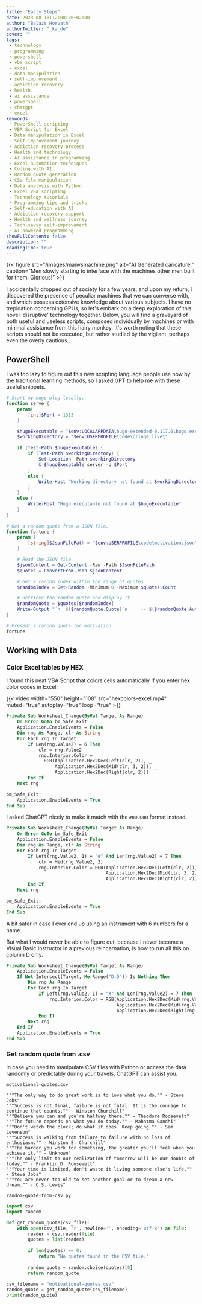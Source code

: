 ```yaml
---
title: "Early Steps"
date: 2023-08-18T12:08:30+02:00
author: "Balazs Horvath"
authorTwitter: "_ka_de"
cover: ""
tags:
 - technology
 - programming
 - powershell
 - vba script
 - excel
 - data manipulation
 - self-improvement
 - addiction recovery
 - health
 - ai assistance
 - powershell
 - chatgpt
 - excel
keywords:
 - PowerShell scripting
 - VBA Script for Excel
 - Data manipulation in Excel
 - Self-improvement journey
 - Addiction recovery process
 - Health and technology
 - AI assistance in programming
 - Excel automation techniques
 - Coding with AI
 - Random quote generation
 - CSV file manipulation
 - Data analysis with Python
 - Excel VBA scripting
 - Technology tutorials
 - Programming tips and tricks
 - Self-education with AI
 - Addiction recovery support
 - Health and wellness journey
 - Tech-savvy self-improvement
 - AI-powered programming
showFullContent: false
description: ""
readingTime: true
---
```


{{< figure src="/images/manvsmachine.png" alt="AI Generated caricature." caption="Men slowly starting to interface with the machines other men built for them. Glorious!" >}}

I accidentally dropped out of society for a few years, and upon my return, I discovered the presence of peculiar machines that we can converse with, and which possess extensive knowledge about various subjects. I have no trepidation concerning GPUs, so let's embark on a deep exploration of this novel 'disruptive' technology together. Below, you will find a graveyard of both useful and useless scripts, composed individually by machines or with minimal assistance from this hairy monkey. It's worth noting that these scripts should not be executed, but rather studied by the vigilant, perhaps even the overly cautious..

## PowerShell

I was too lazy to figure out this new scripting language people use now by the traditional learning methods, so I asked GPT to help me with these useful snippets.

```powershell
# Start my hugo blog locally.
function serve {
    param(
        [int]$Port = 1313
    )

    $hugoExecutable = "$env:LOCALAPPDATA\hugo-extended-0.117.0\hugo.exe"
    $workingDirectory = "$env:USERPROFILE\code\cringe.live\"

    if (Test-Path $hugoExecutable) {
        if (Test-Path $workingDirectory) {
            Set-Location -Path $workingDirectory
            & $hugoExecutable server -p $Port
        }
        else {
            Write-Host "Working directory not found at $workingDirectory"
        }
    }
    else {
        Write-Host "Hugo executable not found at $hugoExecutable"
    }
}
```

```powershell
# Get a random quote from a JSON file.
function fortune {
    param (
        [string]$JsonFilePath = "$env:USERPROFILE\code\motivation.json"
    )

    # Read the JSON file
    $jsonContent = Get-Content -Raw -Path $JsonFilePath
    $quotes = ConvertFrom-Json $jsonContent

    # Get a random index within the range of quotes
    $randomIndex = Get-Random -Minimum 0 -Maximum $quotes.Count

    # Retrieve the random quote and display it
    $randomQuote = $quotes[$randomIndex]
    Write-Output "`n  $($randomQuote.Quote)`n     -- $($randomQuote.Author)`n"
}

# Present a random quote for motivation
fortune
```

## Working with Data

### Color Excel tables by HEX

I found this neat VBA Script that colors cells automatically if you enter hex color codes in Excel:

{{< video width="550" height="108" src="hexcolors-excel.mp4" muted="true" autoplay="true" loop="true" >}}

```vb
Private Sub Worksheet_Change(ByVal Target As Range)
    On Error GoTo bm_Safe_Exit
    Application.EnableEvents = False
    Dim rng As Range, clr As String
    For Each rng In Target
        If Len(rng.Value2) = 6 Then
            clr = rng.Value2
            rng.Interior.Color = _
              RGB(Application.Hex2Dec(Left(clr, 2)), _
                  Application.Hex2Dec(Mid(clr, 3, 2)), _
                  Application.Hex2Dec(Right(clr, 2)))
        End If
    Next rng

bm_Safe_Exit:
    Application.EnableEvents = True
End Sub
```

I asked ChatGPT nicely to make it match with the `#000000` format instead.

```vb
Private Sub Worksheet_Change(ByVal Target As Range)
    On Error GoTo bm_Safe_Exit
    Application.EnableEvents = False
    Dim rng As Range, clr As String
    For Each rng In Target
        If Left(rng.Value2, 1) = "#" And Len(rng.Value2) = 7 Then
            clr = Mid(rng.Value2, 2)
            rng.Interior.Color = RGB(Application.Hex2Dec(Left(clr, 2)), _
                                     Application.Hex2Dec(Mid(clr, 3, 2)), _
                                     Application.Hex2Dec(Right(clr, 2)))
        End If
    Next rng

bm_Safe_Exit:
    Application.EnableEvents = True
End Sub
```

A bit safer in case I ever end up using an instrument with 6 numbers for a name..

But what I would never be able to figure out, because I never became a Visual Basic Instructor in a previous reincarnation, is how to run all this on column D only.

```vb
Private Sub Worksheet_Change(ByVal Target As Range)
    Application.EnableEvents = False
    If Not Intersect(Target, Me.Range("D:D")) Is Nothing Then
        Dim rng As Range
        For Each rng In Target
            If Left(rng.Value2, 1) = "#" And Len(rng.Value2) = 7 Then
                rng.Interior.Color = RGB(Application.Hex2Dec(Mid(rng.Value2, 2, 2)), _
                                         Application.Hex2Dec(Mid(rng.Value2, 4, 2)), _
                                         Application.Hex2Dec(Right(rng.Value2, 2)))
            End If
        Next rng
    End If
    Application.EnableEvents = True
End Sub
```

### Get random quote from .csv

In case you need to manipulate CSV files with Python or access the data randomly or predictably during your travels, ChatGPT can assist you.

`motivational-quotes.csv`

```csv
"""The only way to do great work is to love what you do."" - Steve Jobs"
"""Success is not final, failure is not fatal: It is the courage to continue that counts."" - Winston Churchill"
"""Believe you can and you're halfway there."" - Theodore Roosevelt"
"""The future depends on what you do today."" - Mahatma Gandhi"
"""Don't watch the clock; do what it does. Keep going."" - Sam Levenson"
"""Success is walking from failure to failure with no loss of enthusiasm."" - Winston S. Churchill"
"""The harder you work for something, the greater you'll feel when you achieve it."" - Unknown"
"""The only limit to our realization of tomorrow will be our doubts of today."" - Franklin D. Roosevelt"
"""Your time is limited, don't waste it living someone else's life."" - Steve Jobs"
"""You are never too old to set another goal or to dream a new dream."" - C.S. Lewis"
```

`random-quote-from-csv.py`

```python
import csv
import random

def get_random_quote(csv_file):
    with open(csv_file, 'r', newline='', encoding='utf-8') as file:
        reader = csv.reader(file)
        quotes = list(reader)
        
        if len(quotes) == 0:
            return "No quotes found in the CSV file."
        
        random_quote = random.choice(quotes)[0]
        return random_quote

csv_filename = "motivational-quotes.csv"
random_quote = get_random_quote(csv_filename)
print(random_quote)
```
